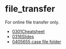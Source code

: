 # file_transfer

For online file transfer only.

- [0301Cheatsheet](https://docs.google.com/document/d/1yCqo90cjpqEPa8zf1N87MbaQ2ORhtbpu/edit?usp=sharing&ouid=105659771954284567391&rtpof=true&sd=true)
- [0316Slides](https://docs.google.com/presentation/d/1XAmbtGR7PS019-4wITIqGhAL0M_US9lv/edit?usp=sharing&ouid=105659771954284567391&rtpof=true&sd=true)
- [0405655 case file folder](https://docs.google.com/document/d/1H_JM5VH0gCTWtlEW7JXMwc6OwK37AnoK2QSSEvbDEDo/edit?usp=sharing)
